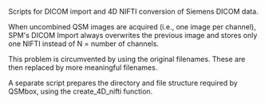 Scripts for DICOM import and 4D NIFTI conversion of Siemens DICOM data.

When uncombined QSM images are acquired (i.e., one image per channel), SPM's DICOM Import always overwrites the previous image and stores only one NIFTI instead of N = number of channels.

This problem is circumvented by using the original filenames. These are then replaced by more meaningful filenames.

A separate script prepares the directory and file structure required by QSMbox, using the create_4D_nifti function.
